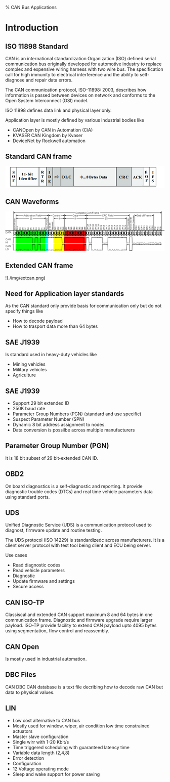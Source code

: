 % CAN Bus Applications 


# Introduction


## ISO 11898 Standard
CAN is an international standardization Organization (ISO) defined serial communication bus
originally developed for automotive industry to replace complex and expensive wiring harness
with two wire bus. The specification call for high immunity to electrical interference and 
the ability to self-diagnose and repair data errors.

The CAN communication protocol, ISO-11898: 2003, describes how information is passed between
devices on network and conforms to the Open System Interconnect (OSI) model.

ISO 11898 defines data link and physical layer only.

Application layer is mostly defined by various industrial bodies like 
- CANOpen by CAN in Automation (CiA)
- KVASER CAN Kingdom by Kvaser
- DeviceNet by Rockwell automation

## Standard CAN frame
![Standard CAN frame](./img/stdcan.png)

## CAN Waveforms
![CAN waveform](./img/can_scope.png)

## Extended CAN frame
!(./img/extcan.png)

## Need for Application layer standards
As the CAN standard only provide basis for communication only but do not specify things
like 
- How to decode payload 
- How to trasport data more than 64 bytes

## SAE J1939
Is standard used in heavy-duty vehicles like 
- Mining vehicles
- Military vehicles
- Agriculture

## SAE J1939
- Support 29 bit extended ID
- 250K baud rate
- Parameter Group Numbers (PGN) (standard and use specific)
- Suspect Parameter Number (SPN)
- Dynamic 8 bit address assignment to nodes.
- Data conversion is possilbe across multiple manufacturers

## Parameter Group Number (PGN)
It is 18 bit subset of 29 bit-extended CAN ID.

## OBD2
On board diagnostics is a self-diagnostic and reporting. It provide diagnostic trouble codes
(DTCs) and real time vehicle parameters data using standard ports.

## UDS 
Unified Diagnostic Service (UDS) is a communication protocol used to diagnost, firmware update
and routine testing.

The UDS protocol (ISO 14229) is standardizedc across manufacturers. It is a client server 
protocol with test tool being client and ECU being server.

Use cases
- Read diagnostic codes
- Read vehicle parameters
- Diagnostic
- Update firmware and settings
- Secure access

## CAN ISO-TP
Classiscal and extended CAN support maximum 8 and 64 bytes in one communication frame.
Diagnostic and firmware upgrade require larger payload. ISO-TP provide facility to extend CAN payload
upto 4095 bytes using segmentation, flow control and reassembly.

## CAN Open
Is mostly used in industrial automation.


## DBC Files
CAN DBC CAN database is a text file decribing how to decode raw CAN but data to physical values.



## LIN 
- Low cost alternative to CAN bus
- Mostly used for window, wiper, air condition low time constrained actuators
- Master slave configuration
- Single wirr with 1-20 Kbit/s 
- Time triggered scheduling with guaranteed latency time
- Variable data length (2,4,8)
- Error detection
- Configuration
- 12 Voltage operating mode
- Sleep and wake support for power saving
   
